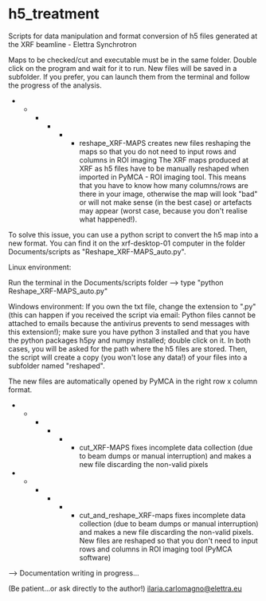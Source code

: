 # h5_treatment
Scripts for data manipulation and format conversion of h5 files generated at the XRF beamline - Elettra Synchrotron

Maps to be checked/cut and executable must be in the same folder.
Double click on the program and wait for it to run. New files will be saved in a subfolder.
If you prefer, you can launch them from the terminal and follow the progress of the analysis.

- - - - - - reshape_XRF-MAPS
  creates new files reshaping the maps so that you do not need to input rows and columns in ROI imaging
The XRF maps produced at XRF as h5 files have to be manually reshaped when imported in PyMCA - ROI imaging tool.
This means that you have to know how many columns/rows are there in your image, otherwise the map will look "bad" or will not make sense (in the best case) or artefacts may appear (worst case, because you don't realise what happened!).

To solve this issue, you can use a python script to convert the h5 map into a new format.
You can find it on the xrf-desktop-01 computer in the folder Documents/scripts as "Reshape_XRF-MAPS_auto.py".

Linux environment:

Run the terminal in the Documents/scripts folder --> type "python Reshape_XRF-MAPS_auto.py"

Windows environment:
If you own the txt file, change the extension to ".py" (this can happen if you received the script via email: Python files cannot be attached to emails because the antivirus prevents to send messages with this extension!);
make sure you have python 3 installed and that you have the python packages h5py and numpy installed;
double click on it.
In both cases, you will be asked for the path where the h5 files are stored.
Then, the script will create a copy (you won't lose any data!) of your files into a subfolder named "reshaped".

The new files are automatically opened by PyMCA in the right row x column format.

- - - - - - cut_XRF-MAPS
  fixes incomplete data collection (due to beam dumps or manual interruption) and makes a new file discarding the non-valid pixels

- - - - - - cut_and_reshape_XRF-maps
    fixes incomplete data collection (due to beam dumps or manual interruption) and makes a new file discarding the non-valid pixels.
    New files are reshaped so that you don't need to input rows and columns in ROI imaging tool (PyMCA software)





--> Documentation writing in progress...

(Be patient...or ask directly to the author!)
ilaria.carlomagno@elettra.eu
